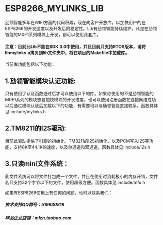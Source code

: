 # ESP8266_MYLINKS_LIB

劢领智能多年在WIFI方面的代码积累，现在向客户开放库，以加快用户的在ESP8266的开发速度以及开发后的稳定性。Lib有劢领智能持续维护，凡是在劢领智能的M0E1系列模块上开发，都可以使用此套库。

#### 注意：目前此Lib不能在SDK 3.0中使用，并且目前只支持RTOS版本，请将libmylinks.a拷贝到lib文件夹中，将在项目的Makefile中加载库。

当前库功能包括以下功能：

## 1.劢领智能模块认证功能:

只有使用了认证函数通过后才可以使用以下的库。如果你使用的不是劢领智能的M0E1系列的模块想要加快模块的开发进度，也可以使用注册函数在连接网络成功以后通过模块认证后加载以下的功能，有需要可以与劢领智能直接联系。函数具体见:include/mylinks.h

## 2.TM8211的I2S驱动:

目前此驱动提供了引脚的初始化，TM8211的I2S初始化，以及PCM写入I2S等功能，支持8K至44.1K的速度，以及单通道和双通道。函数具体见:include/i2s.h

## 3.只读mini文件系统：

此文件系统可以将文件打包成一个文件，并且在使用时消耗极小的内存开销，文件名只支持32个字节以下的文件，使用超级方便。函数具体见:include/mfs.h

如果有ESP8266使用上有任何的问题，也可以联系我们：

##### 技术支持QQ群号：519630819

##### 样品企业店铺：mlzn.taobao.com
